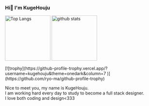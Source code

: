 ### Hi👋 I'm KugeHouju

<p align="left"> 
  <img alt="Top Langs" height="150px" src="https://github-readme-stats.vercel.app/api/top-langs/?username=kugehouju&layout=compact&show_icons=true" />
  <img alt="github stats" height="150px" src="https://github-readme-stats.vercel.app/api?username=kugehouju&show_icons=ture" />
</p>
[![trophy](https://github-profile-trophy.vercel.app/?username=kugehouju&theme=onedark&column=7
)](https://github.com/ryo-ma/github-profile-trophy)

<p>Nice to meet you, my name is KugeHouju.<br>
  I am working hard every day to study to become a full stack designer.<br>
  I love both coding and design<333</p>
